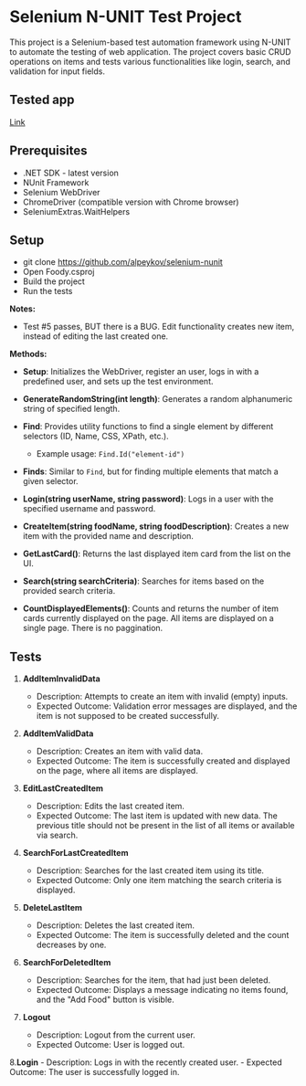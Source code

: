 # Selenium N-UNIT Test Project

This project is a Selenium-based test automation framework using N-UNIT to automate the testing of web application. The project covers basic CRUD operations on items and tests various functionalities like login, search, and validation for input fields.

## Tested app
[Link](http://softuni-qa-loadbalancer-2137572849.eu-north-1.elb.amazonaws.com:85/)

## Prerequisites
- .NET SDK - latest version
- NUnit Framework
- Selenium WebDriver
- ChromeDriver (compatible version with Chrome browser)
- SeleniumExtras.WaitHelpers

## Setup
- git clone https://github.com/alpeykov/selenium-nunit
- Open Foody.csproj
- Build the project
- Run the tests

**Notes:**
- Test #5 passes, BUT there is a BUG.
Edit functionality creates new item, instead of editing the last created one.

**Methods:**
- **Setup**: Initializes the WebDriver, register an user, logs in with a predefined user, and sets up the test environment.
  
- **GenerateRandomString(int length)**: Generates a random alphanumeric string of specified length.

- **Find**: Provides utility functions to find a single element by different selectors (ID, Name, CSS, XPath, etc.). 
  - Example usage: `Find.Id("element-id")`

- **Finds**: Similar to `Find`, but for finding multiple elements that match a given selector.

- **Login(string userName, string password)**: Logs in a user with the specified username and password.

- **CreateItem(string foodName, string foodDescription)**: Creates a new item with the provided name and description.

- **GetLastCard()**: Returns the last displayed item card from the list on the UI.

- **Search(string searchCriteria)**: Searches for items based on the provided search criteria.

- **CountDisplayedElements()**: Counts and returns the number of item cards currently displayed on the page. All items are displayed on a single page. There is no paggination.

## Tests

1. **AddItemInvalidData**
   - Description: Attempts to create an item with invalid (empty) inputs.
   - Expected Outcome: Validation error messages are displayed, and the item is not supposed to be created successfully.

2. **AddItemValidData**
   - Description: Creates an item with valid data.
   - Expected Outcome: The item is successfully created and displayed on the page, where all items are displayed.

3. **EditLastCreatedItem**
   - Description: Edits the last created item.
   - Expected Outcome: The last item is updated with new data. The previous title should not be present in the list of all items or available via search.

4. **SearchForLastCreatedItem**
   - Description: Searches for the last created item using its title.
   - Expected Outcome: Only one item matching the search criteria is displayed.

5. **DeleteLastItem**
   - Description: Deletes the last created item.
   - Expected Outcome: The item is successfully deleted and the count decreases by one.

6. **SearchForDeletedItem**
   - Description: Searches for the item, that had just been deleted.
   - Expected Outcome: Displays a message indicating no items found, and the "Add Food" button is visible.

7. **Logout**
   - Description: Logout from the current user.
   - Expected Outcome: User is logged out.

8.**Login**
	- Description: Logs in with the recently created user.
	- Expected Outcome: The user is successfully logged in.

